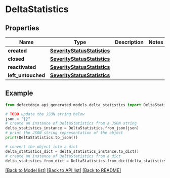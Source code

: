 # DeltaStatistics


## Properties

Name | Type | Description | Notes
------------ | ------------- | ------------- | -------------
**created** | [**SeverityStatusStatistics**](SeverityStatusStatistics.md) |  | 
**closed** | [**SeverityStatusStatistics**](SeverityStatusStatistics.md) |  | 
**reactivated** | [**SeverityStatusStatistics**](SeverityStatusStatistics.md) |  | 
**left_untouched** | [**SeverityStatusStatistics**](SeverityStatusStatistics.md) |  | 

## Example

```python
from defectdojo_api_generated.models.delta_statistics import DeltaStatistics

# TODO update the JSON string below
json = "{}"
# create an instance of DeltaStatistics from a JSON string
delta_statistics_instance = DeltaStatistics.from_json(json)
# print the JSON string representation of the object
print(DeltaStatistics.to_json())

# convert the object into a dict
delta_statistics_dict = delta_statistics_instance.to_dict()
# create an instance of DeltaStatistics from a dict
delta_statistics_from_dict = DeltaStatistics.from_dict(delta_statistics_dict)
```
[[Back to Model list]](../README.md#documentation-for-models) [[Back to API list]](../README.md#documentation-for-api-endpoints) [[Back to README]](../README.md)


